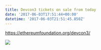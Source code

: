 ```yaml
---
title: Devcon3 tickets on sale from today
date: '2017-06-03T17:51:44+00:00'
datetime: '2017-06-03T21:51:45.850Z'
---
```

https://ethereumfoundation.org/devcon3/

![](https://image.prntscr.com/image/7636631b736e423e966f80383a1c749c.png)